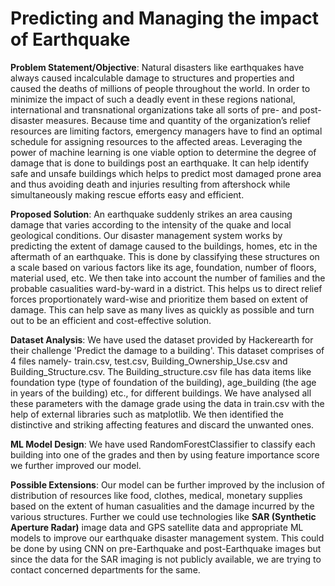 # Predicting and Managing the impact of Earthquake

**Problem Statement/Objective**: Natural disasters like earthquakes have always caused incalculable damage to structures and properties and caused the deaths of millions of people throughout the world. In order to minimize the impact of such a deadly event in these regions national, international and transnational organizations take all sorts of pre- and post-disaster measures. Because time and quantity of the organization’s relief resources are limiting factors, emergency managers have to find an optimal schedule for assigning resources to the affected areas. Leveraging the power of machine learning is one viable option to determine the degree of damage that is done to buildings post an earthquake. It can help identify safe and unsafe buildings which helps to predict most damaged prone area and thus avoiding death and injuries resulting from aftershock while simultaneously making rescue efforts easy and efficient.

**Proposed Solution**:  An earthquake suddenly strikes an area causing damage that varies according to the intensity of the quake and local geological conditions. Our disaster management system works by predicting the extent of damage caused to the buildings, homes, etc in the aftermath of an earthquake. This is done by classifying these structures on a scale based on various factors like its age, foundation, number of floors, material used, etc. We then take into account the number of families and the probable casualities ward-by-ward in a district. This helps us to direct relief forces proportionately ward-wise and prioritize them based on extent of damage. This can help save as many lives as quickly as possible and turn out to be an efficient and cost-effective solution.

**Dataset Analysis**: We have used the dataset provided by Hackerearth for their challenge 'Predict the damage to a building'. This dataset comprises of 4 files namely- train.csv, test.csv, Building_Ownership_Use.csv and Building_Structure.csv. The Building_structure.csv file has data items like foundation type (type of foundation of the building), age_building (the age in years of the building) etc., for different buildings. We have analysed all these parameters with the damage grade using the data in train.csv with the help of external libraries such as matplotlib. We then identified the distinctive and striking affecting features and discard the unwanted ones.

**ML Model Design**: We have used RandomForestClassifier to classify each building into one of the grades and then by using feature importance score we further improved our model.

**Possible Extensions**: Our model can be further improved by the inclusion of distribution of resources like food, clothes, medical, monetary supplies based on the extent of human casualities and the damage incurred by the various structures. Further we could use technologies like **SAR (Synthetic Aperture Radar)** image data and GPS satellite data and appropriate ML models to improve our earthquake disaster management system. This could be done by using CNN on pre-Earthquake and post-Earthquake images but since the data for the SAR imaging is not publicly available, we are trying to contact concerned departments for the same. 

